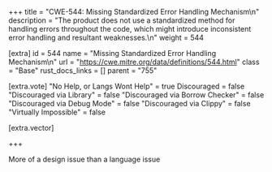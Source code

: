 +++
title = "CWE-544: Missing Standardized Error Handling Mechanism\n"
description = "The product does not use a standardized method for handling errors throughout the code, which might introduce inconsistent error handling and resultant weaknesses.\n"
weight = 544

[extra]
id = 544
name = "Missing Standardized Error Handling Mechanism\n"
url = "https://cwe.mitre.org/data/definitions/544.html"
class = "Base"
rust_docs_links = []
parent = "755"

[extra.vote]
"No Help, or Langs Wont Help" = true
Discouraged = false
"Discouraged via Library" = false
"Discouraged via Borrow Checker" = false
"Discouraged via Debug Mode" = false
"Discouraged via Clippy" = false
"Virtually Impossible" = false

[extra.vector]

+++

More of a design issue than a language issue